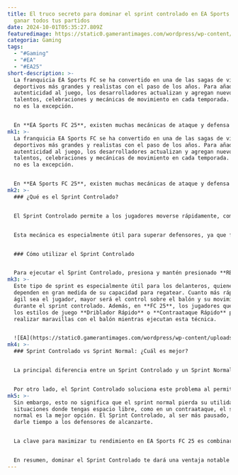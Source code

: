```yaml
---
title: El truco secreto para dominar el sprint controlado en EA Sports FC 25 y
  ganar todos tus partidos
date: 2024-10-01T05:35:27.809Z
featuredimage: https://static0.gamerantimages.com/wordpress/wp-content/uploads/2024/09/pedri-controlled-sprint-fc-25.jpg?q=49&fit=crop&w=1140&h=&dpr=2
categoria: Gaming
tags:
  - "#Gaming"
  - "#EA"
  - "#EA25"
short-description: >-
  La franquicia EA Sports FC se ha convertido en una de las sagas de videojuegos
  deportivos más grandes y realistas con el paso de los años. Para añadir más
  autenticidad al juego, los desarrolladores actualizan y agregan nuevos
  talentos, celebraciones y mecánicas de movimiento en cada temporada. Este año
  no es la excepción.


  En **EA Sports FC 25**, existen muchas mecánicas de ataque y defensa que los jugadores deben aprender y dominar para
mk1: >-
  La franquicia EA Sports FC se ha convertido en una de las sagas de videojuegos
  deportivos más grandes y realistas con el paso de los años. Para añadir más
  autenticidad al juego, los desarrolladores actualizan y agregan nuevos
  talentos, celebraciones y mecánicas de movimiento en cada temporada. Este año
  no es la excepción.


  En **EA Sports FC 25**, existen muchas mecánicas de ataque y defensa que los jugadores deben aprender y dominar para destacarse. Una de estas mecánicas cruciales, especialmente para ejecutar el regate perfecto y las carreras hacia adelante en un ataque, es el **Sprint Controlado**, una técnica añadida al juego el año pasado. Aquí te contamos todo lo que necesitas saber para usarla de manera efectiva.
mk2: >-
  ### ¿Qué es el Sprint Controlado?


  El Sprint Controlado permite a los jugadores moverse rápidamente, como en el Sprint Normal, pero con un mayor control sobre el balón. Aunque la velocidad y aceleración no son tan altas como en el sprint común, este método brinda una ventaja significativa en el manejo del balón durante los regates. Al ejecutar el sprint controlado de manera adecuada, el jugador puede mantener el balón cerca de sus pies mientras lo protege con su cuerpo, mejorando la agilidad y permitiendo transiciones más fluidas hacia carreras hacia adelante o hacia los costados.


  Esta mecánica es especialmente útil para superar defensores, ya que facilita la maniobrabilidad y el control en situaciones cerradas o al realizar movimientos complejos.


  ### Cómo utilizar el Sprint Controlado


  Para ejecutar el Sprint Controlado, presiona y mantén presionado **RB** en el mando de Xbox o **R1** en el de PlayStation, mientras usas el **Stick Izquierdo** para controlar el balón. Aunque tu jugador no siempre protegerá el balón automáticamente durante el sprint controlado, las probabilidades de perderlo son significativamente menores en comparación con el sprint normal.
mk3: >-
  Este tipo de sprint es especialmente útil para los delanteros, quienes
  dependen en gran medida de su capacidad para regatear. Cuanto más rápido y
  ágil sea el jugador, mayor será el control sobre el balón y su movimiento
  durante el sprint controlado. Además, en **FC 25**, los jugadores que tienen
  los estilos de juego **Driblador Rápido** o **Contraataque Rápido** pueden
  realizar maravillas con el balón mientras ejecutan esta técnica.


  ![EA](https://static0.gamerantimages.com/wordpress/wp-content/uploads/2024/09/controlled-sprinting-outside-dbox-fc-25.jpg?q=49&fit=crop&w=825&dpr=2 "EA")
mk4: >-
  ### Sprint Controlado vs Sprint Normal: ¿Cuál es mejor?


  La principal diferencia entre un Sprint Controlado y un Sprint Normal radica en el control que tu jugador tiene sobre el balón. En un sprint normal, notarás que el balón se aleja más de los pies del jugador a medida que este avanza rápidamente. Esto hace que sea más difícil manejar el balón, y a su vez aumenta la posibilidad de que los defensores te quiten el esférico.


  Por otro lado, el Sprint Controlado soluciona este problema al permitir que el balón permanezca más cerca de los pies del jugador, lo que facilita los cambios de dirección y reduce el riesgo de perder la posesión. Si además presionas **LB**/**L1** mientras realizas el sprint controlado, tu jugador podrá proteger el balón mejor contra los defensores, especialmente en espacios reducidos.
mk5: >-
  Sin embargo, esto no significa que el sprint normal pierda su utilidad. En
  situaciones donde tengas espacio libre, como en un contraataque, el sprint
  normal es la mejor opción. El Sprint Controlado, al ser más pausado, podría
  darle tiempo a los defensores de alcanzarte.


  La clave para maximizar tu rendimiento en EA Sports FC 25 es combinar ambos sprints. Utiliza el Sprint Controlado para regatear alrededor de los defensores y luego cambia al sprint normal cuando veas un espacio libre para explotar. Practicar esta combinación te ayudará a entender cuál sprint utilizar en cada situación del partido.


  En resumen, dominar el Sprint Controlado te dará una ventaja notable sobre tus oponentes, permitiéndote maniobrar con precisión y marcar la diferencia en momentos clave del juego
---
```

